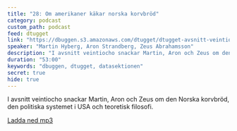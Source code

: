 ```yaml
---
title: "28: Om amerikaner käkar norska korvbröd"
category: podcast
custom_path: podcast
feed: dtugget
link: "https://dbuggen.s3.amazonaws.com/dtugget/dtugget-avsnitt-veintiocho.mp3"
speaker: "Martin Hyberg, Aron Strandberg, Zeus Abrahamsson"
description: "I avsnitt veintiocho snackar Martin, Aron och Zeus om den Norska korvbröd, den politiska systemet i USA och teoretisk filosofi."
duration: "53:00"
keywords: "dbuggen, dtugget, datasektionen"
secret: true
hide: true
---
```

<script src="/audiojs/audio.min.js"></script>
<script>
  audiojs.events.ready(function() {
    var as = audiojs.createAll();
  });
</script>

I avsnitt veintiocho snackar Martin, Aron och Zeus om den Norska korvbröd, den politiska systemet i USA och teoretisk filosofi.

<audio src="{{ page.link }}" preload="auto"></audio>

<p class="center">
  <a class="center" href="{{ page.link }}">Ladda ned mp3</a>
</p>
